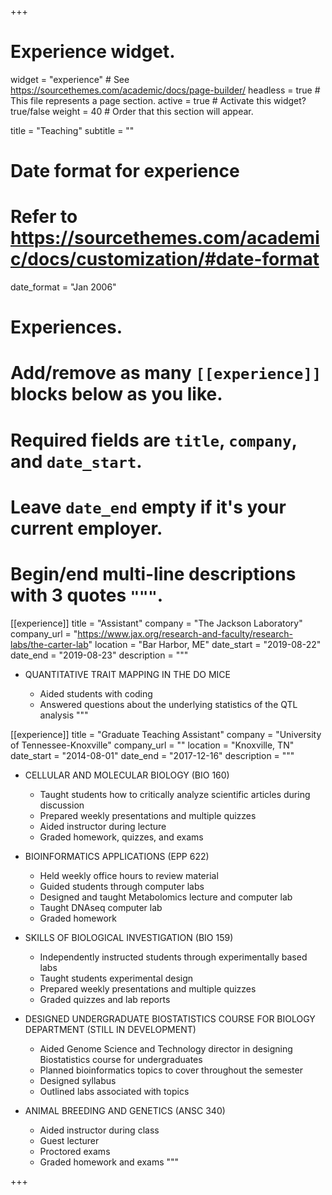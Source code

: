 +++
# Experience widget.
widget = "experience"  # See https://sourcethemes.com/academic/docs/page-builder/
headless = true  # This file represents a page section.
active = true  # Activate this widget? true/false
weight = 40  # Order that this section will appear.

title = "Teaching"
subtitle = ""

# Date format for experience
#   Refer to https://sourcethemes.com/academic/docs/customization/#date-format
date_format = "Jan 2006"

# Experiences.
#   Add/remove as many `[[experience]]` blocks below as you like.
#   Required fields are `title`, `company`, and `date_start`.
#   Leave `date_end` empty if it's your current employer.
#   Begin/end multi-line descriptions with 3 quotes `"""`.

[[experience]]
  title = "Assistant"
  company = "The Jackson Laboratory"
  company_url = "https://www.jax.org/research-and-faculty/research-labs/the-carter-lab"
  location = "Bar Harbor, ME"
  date_start = "2019-08-22"
  date_end = "2019-08-23"
  description = """
- QUANTITATIVE TRAIT MAPPING IN THE DO MICE

    - Aided students with coding
    - Answered questions about the underlying statistics of the QTL analysis
  """

[[experience]]
  title = "Graduate Teaching Assistant"
  company = "University of Tennessee-Knoxville"
  company_url = ""
  location = "Knoxville, TN"
  date_start = "2014-08-01"
  date_end = "2017-12-16"
  description = """
- CELLULAR AND MOLECULAR BIOLOGY (BIO 160)
    - Taught students how to critically analyze scientific articles during discussion
    - Prepared weekly presentations and multiple quizzes
    - Aided instructor during lecture
    - Graded homework, quizzes, and exams

- BIOINFORMATICS APPLICATIONS (EPP 622)
   - Held weekly office hours to review material
   - Guided students through computer labs
   - Designed and taught Metabolomics lecture and computer lab 
   - Taught DNAseq computer lab
   - Graded homework

- SKILLS OF BIOLOGICAL INVESTIGATION (BIO 159)
    - Independently instructed students through experimentally based labs 
    - Taught students experimental design
    - Prepared weekly presentations and multiple quizzes
    - Graded quizzes and lab reports

- DESIGNED UNDERGRADUATE BIOSTATISTICS COURSE FOR BIOLOGY DEPARTMENT (STILL IN DEVELOPMENT)
    - Aided Genome Science and Technology director in designing Biostatistics course for undergraduates
    - Planned bioinformatics topics to cover throughout the semester
    - Designed syllabus
    - Outlined labs associated with topics

- ANIMAL BREEDING AND GENETICS (ANSC 340)
    - Aided instructor during class
    - Guest lecturer
    - Proctored exams
    - Graded homework and exams
"""

+++